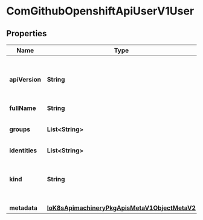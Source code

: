 
# ComGithubOpenshiftApiUserV1User

## Properties
Name | Type | Description | Notes
------------ | ------------- | ------------- | -------------
**apiVersion** | **String** | APIVersion defines the versioned schema of this representation of an object. Servers should convert recognized schemas to the latest internal value, and may reject unrecognized values. More info: https://git.k8s.io/community/contributors/devel/sig-architecture/api-conventions.md#resources |  [optional]
**fullName** | **String** | FullName is the full name of user |  [optional]
**groups** | **List&lt;String&gt;** | Groups specifies group names this user is a member of. This field is deprecated and will be removed in a future release. Instead, create a Group object containing the name of this User. | 
**identities** | **List&lt;String&gt;** | Identities are the identities associated with this user | 
**kind** | **String** | Kind is a string value representing the REST resource this object represents. Servers may infer this from the endpoint the client submits requests to. Cannot be updated. In CamelCase. More info: https://git.k8s.io/community/contributors/devel/sig-architecture/api-conventions.md#types-kinds |  [optional]
**metadata** | [**IoK8sApimachineryPkgApisMetaV1ObjectMetaV2**](IoK8sApimachineryPkgApisMetaV1ObjectMetaV2.md) |  |  [optional]



